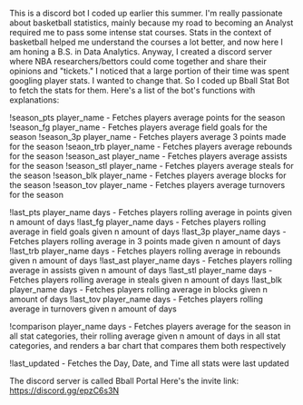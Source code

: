 This is a discord bot I coded up earlier this summer. I'm really passionate about basketball statistics, mainly because my road to becoming an Analyst required me to pass some intense stat courses. 
Stats in the context of basketball helped me understand the courses a lot better, and now here I am honing a B.S. in Data Analytics.
Anyway, I created a discord server where NBA researchers/bettors could come together and share their opinions and "tickets."
I noticed that a large portion of their time was spent googling player stats. I wanted to change that.
So I coded up Bball Stat Bot to fetch the stats for them.
Here's a list of the bot's functions with explanations:


!season_pts player_name - Fetches players average points for the season
!season_fg player_name - Fetches players average field goals for the season
!season_3p player_name - Fetches players average 3 points made for the season
!seaon_trb player_name - Fetches players average rebounds for the season
!season_ast player_name - Fetches players average assists for the season
!season_stl player_name - Fetches players average steals for the season
!season_blk player_name - Fetches players average blocks for the season
!season_tov player_name - Fetches players average turnovers for the season

!last_pts player_name days - Fetches players rolling average in points given n amount of days
!last_fg player_name days - Fetches players rolling average in field goals given n amount of days
!last_3p player_name days - Fetches players rolling average in 3 points made given n amount of days
!last_trb player_name days - Fetches players rolling average in rebounds given n amount of days
!last_ast player_name days - Fetches players rolling average in assists given n amount of days
!last_stl player_name days - Fetches players rolling average in steals given n amount of days
!last_blk player_name days - Fetches players rolling average in blocks given n amount of days
!last_tov player_name days - Fetches players rolling average in turnovers given n amount of days

!comparison player_name days - Fetches players average for the season in all stat categories, their rolling average given n amount of days in all stat categories, and renders a bar chart that compares them both respectively

!last_updated - Fetches the Day, Date, and Time all stats were last updated

The discord server is called Bball Portal
Here's the invite link: https://discord.gg/epzC6s3N

